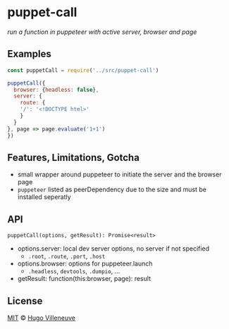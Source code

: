 # puppet-call

*run a function in puppeteer with active server, browser and page*

## Examples

```javascript
const puppetCall = require('../src/puppet-call')

puppetCall({
  browser: {headless: false},
  server: {
    route: {
    '/': '<!DOCTYPE html>'
    }
  }
}, page => page.evaluate('1+1')
})
```

## Features, Limitations, Gotcha

* small wrapper around puppeteer to initiate the server and the browser page
* `puppeteer` listed as peerDependency due to the size and must be installed seperatly

## API

`puppetCall(options, getResult): Promise<result>`
* options.server: local dev server options, no server if not specified
  * `.root`, `.route`, `.port`, `.host`
* options.browser: options for puppeteer.launch
  * `.headless`, `devtools`, `.dumpio`, ...
* getResult: function(this:browser, page): result

## License

[MIT](http://www.opensource.org/licenses/MIT) © [Hugo Villeneuve](https://github.com/hville)
